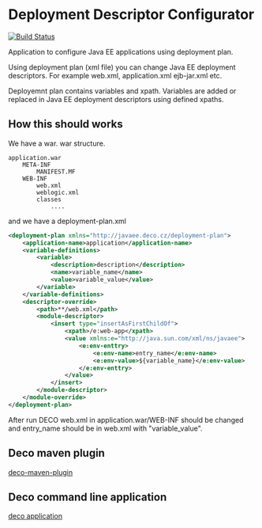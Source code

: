 # Deployment Descriptor Configurator
[![Build Status](https://travis-ci.org/petr-mates/deco.svg?branch=develop)](https://travis-ci.org/petr-mates/deco)

Application to configure Java EE applications using deployment plan.

Using deployment plan (xml file) you can change Java EE deployment descriptors. For example
web.xml, application.xml ejb-jar.xml etc.


Deployemnt plan contains variables and xpath.
Variables are added or replaced in Java EE deployment descriptors using defined xpaths.

## How this should works

We have a war.
war structure.

~~~
application.war
    META-INF
        MANIFEST.MF
    WEB-INF
        web.xml
        weblogic.xml
        classes
            ....
~~~
and we have a deployment-plan.xml
~~~xml
<deployment-plan xmlns="http://javaee.deco.cz/deployment-plan">
    <application-name>application</application-name>
    <variable-definitions>
        <variable>
            <description>description</description>
            <name>variable_name</name>
            <value>variable_value</value>
        </variable>
    </variable-definitions>
    <descriptor-override>
        <path>**/web.xml</path>
        <module-descriptor>
            <insert type="insertAsFirstChildOf">
                <xpath>/e:web-app</xpath>
                <value xmlns:e="http://java.sun.com/xml/ns/javaee">
                    <e:env-enttry>
                        <e:env-name>entry_name</e:env-name>
                        <e:env-value>${variable_name}</e:env-value>
                    </e:env-enttry>
                </value>
            </insert>
        </module-descriptor>
    </module-override>
</deployment-plan>
~~~

After run DECO web.xml in application.war/WEB-INF
should be changed and entry_name should be in web.xml with "variable_value".

## Deco maven plugin
[deco-maven-plugin](deco-maven-plugin/README.md)

## Deco command line application
[deco application](deco-application/README.md)
